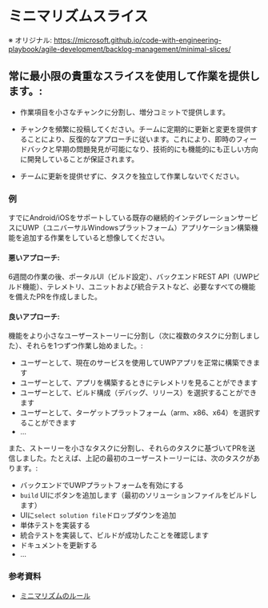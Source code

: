 # ミニマリズムスライス

※ オリジナル: https://microsoft.github.io/code-with-engineering-playbook/agile-development/backlog-management/minimal-slices/

## 常に最小限の貴重なスライスを使用して作業を提供します。:

- 作業項目を小さなチャンクに分割し、増分コミットで提供します。

- チャンクを頻繁に投稿してください。チームに定期的に更新と変更を提供することにより、反復的なアプローチに従います。これにより、即時のフィードバックと早期の問題発見が可能になり、技術的にも機能的にも正しい方向に開発していることが保証されます。

- チームに更新を提供せずに、タスクを独立して作業しないでください。

### 例

すでにAndroid/iOSをサポートしている既存の継続的インテグレーションサービスにUWP（ユニバーサルWindowsプラットフォーム）アプリケーション構築機能を追加する作業をしていると想像してください。

#### 悪いアプローチ:

6週間の作業の後、ポータルUI（ビルド設定）、バックエンドREST API（UWPビルド機能）、テレメトリ、ユニットおよび統合テストなど、必要なすべての機能を備えたPRを作成しました。

#### 良いアプローチ:

機能をより小さなユーザーストーリーに分割し（次に複数のタスクに分割しました）、それらを1つずつ作業し始めました。:

- ユーザーとして、現在のサービスを使用してUWPアプリを正常に構築できます
- ユーザーとして、アプリを構築するときにテレメトリを見ることができます
- ユーザーとして、ビルド構成（デバッグ、リリース）を選択することができます
- ユーザーとして、ターゲットプラットフォーム（arm、x86、x64）を選択することができます
- ...

また、ストーリーを小さなタスクに分割し、それらのタスクに基づいてPRを送信しました。たとえば、上記の最初のユーザーストーリーには、次のタスクがあります。:

- バックエンドでUWPプラットフォームを有効にする
- `build` UIにボタンを追加します（最初のソリューションファイルをビルドします）
- UIに`select solution file`ドロップダウンを追加
- 単体テストを実装する
- 統合テストを実装して、ビルドが成功したことを確認します
- ドキュメントを更新する
- ...

### 参考資料

- [ミニマリズムのルール](http://minifesto.org/)
